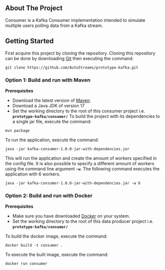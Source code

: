 ## About The Project
Consumer is a Kafka Consumer implementation intended to simulate multiple users polling data from a Kafka stream.
## Getting Started
First acquire this project by cloning the repository. Cloning this repository can be done by downloading [Git](https://git-scm.com/) then executing the command:
```
git clone https://github.com/AutoStreams/prototype-kafka.git
```
### Option 1: Build and run with Maven
**Prerequisites**
* Download the latest version of [Maven](https://maven.apache.org/).
* Download a Java JDK of version 17
* Set the working directory to the root of this consumer project i.e. **`prototype-kafka/consumer/`**
  To build the project with its dependencies to a single jar file, execute the command:
```
mvn package
```
To run the application, execute the command:
```
java -jar kafka-consumer-1.0.0-jar-with-dependencies.jar
```
This will run the application and create the amount of workers specified in the config file.
It is also possible to specify a different amount of workers using the command line argument **`-w`**. The following
command executes the application with 6 workers.
```
java -jar kafka-consumer-1.0.0-jar-with-dependencies.jar -w 6
```
### Option 2: Build and run with Docker
**Prerequisites**
* Make sure you have downloaded [Docker](https://www.docker.com/) on your system.
* Set the working directory to the root of this data producer project i.e. **`prototype-kafka/consumer/`**

To build the docker image, execute the command:
```
docker build -t consumer .
```

To execute the built image, execute the command:
```
docker run consumer 
```
